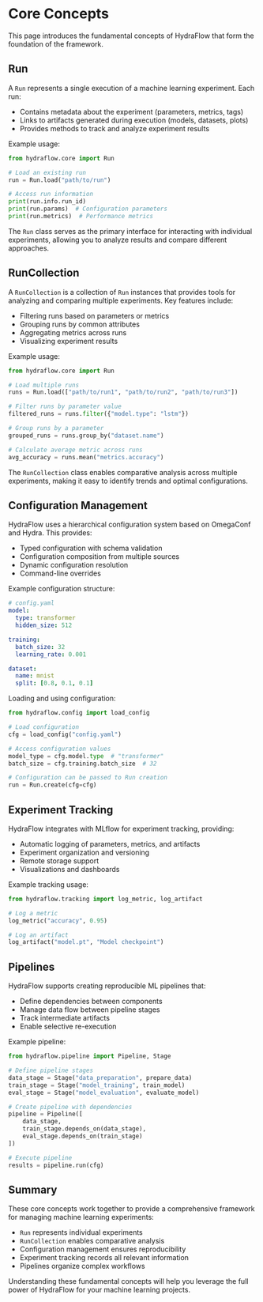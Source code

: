 # Core Concepts

This page introduces the fundamental concepts of HydraFlow that form the
foundation of the framework.

## Run

A `Run` represents a single execution of a machine learning experiment.
Each run:

- Contains metadata about the experiment (parameters, metrics, tags)
- Links to artifacts generated during execution (models, datasets, plots)
- Provides methods to track and analyze experiment results

Example usage:

```python
from hydraflow.core import Run

# Load an existing run
run = Run.load("path/to/run")

# Access run information
print(run.info.run_id)
print(run.params)  # Configuration parameters
print(run.metrics)  # Performance metrics
```

The `Run` class serves as the primary interface for interacting with
individual experiments, allowing you to analyze results and compare
different approaches.

## RunCollection

A `RunCollection` is a collection of `Run` instances that provides tools
for analyzing and comparing multiple experiments. Key features include:

- Filtering runs based on parameters or metrics
- Grouping runs by common attributes
- Aggregating metrics across runs
- Visualizing experiment results

Example usage:

```python
from hydraflow.core import Run

# Load multiple runs
runs = Run.load(["path/to/run1", "path/to/run2", "path/to/run3"])

# Filter runs by parameter value
filtered_runs = runs.filter({"model.type": "lstm"})

# Group runs by a parameter
grouped_runs = runs.group_by("dataset.name")

# Calculate average metric across runs
avg_accuracy = runs.mean("metrics.accuracy")
```

The `RunCollection` class enables comparative analysis across multiple
experiments, making it easy to identify trends and optimal configurations.

## Configuration Management

HydraFlow uses a hierarchical configuration system based on OmegaConf and
Hydra. This provides:

- Typed configuration with schema validation
- Configuration composition from multiple sources
- Dynamic configuration resolution
- Command-line overrides

Example configuration structure:

```yaml
# config.yaml
model:
  type: transformer
  hidden_size: 512

training:
  batch_size: 32
  learning_rate: 0.001

dataset:
  name: mnist
  split: [0.8, 0.1, 0.1]
```

Loading and using configuration:

```python
from hydraflow.config import load_config

# Load configuration
cfg = load_config("config.yaml")

# Access configuration values
model_type = cfg.model.type  # "transformer"
batch_size = cfg.training.batch_size  # 32

# Configuration can be passed to Run creation
run = Run.create(cfg=cfg)
```

## Experiment Tracking

HydraFlow integrates with MLflow for experiment tracking, providing:

- Automatic logging of parameters, metrics, and artifacts
- Experiment organization and versioning
- Remote storage support
- Visualizations and dashboards

Example tracking usage:

```python
from hydraflow.tracking import log_metric, log_artifact

# Log a metric
log_metric("accuracy", 0.95)

# Log an artifact
log_artifact("model.pt", "Model checkpoint")
```

## Pipelines

HydraFlow supports creating reproducible ML pipelines that:

- Define dependencies between components
- Manage data flow between pipeline stages
- Track intermediate artifacts
- Enable selective re-execution

Example pipeline:

```python
from hydraflow.pipeline import Pipeline, Stage

# Define pipeline stages
data_stage = Stage("data_preparation", prepare_data)
train_stage = Stage("model_training", train_model)
eval_stage = Stage("model_evaluation", evaluate_model)

# Create pipeline with dependencies
pipeline = Pipeline([
    data_stage,
    train_stage.depends_on(data_stage),
    eval_stage.depends_on(train_stage)
])

# Execute pipeline
results = pipeline.run(cfg)
```

## Summary

These core concepts work together to provide a comprehensive framework for
managing machine learning experiments:

- `Run` represents individual experiments
- `RunCollection` enables comparative analysis
- Configuration management ensures reproducibility
- Experiment tracking records all relevant information
- Pipelines organize complex workflows

Understanding these fundamental concepts will help you leverage the full
power of HydraFlow for your machine learning projects.